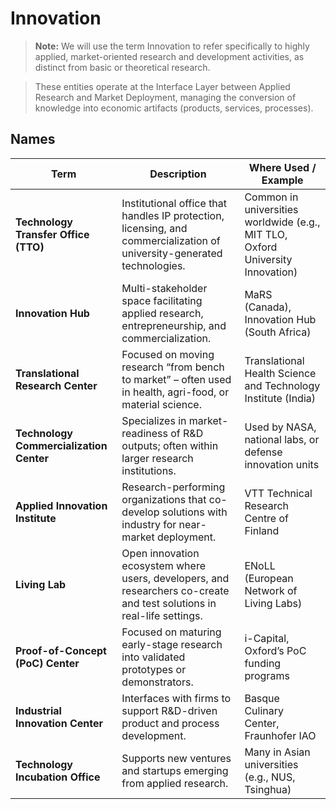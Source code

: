 # Innovation

> **Note:** We will use the term Innovation to refer specifically to highly applied, market-oriented research and development activities, as distinct from basic or theoretical research.

> These entities operate at the Interface Layer between Applied Research and Market Deployment, managing the conversion of knowledge into economic artifacts (products, services, processes).

## Names

| **Term**                                | **Description**                                                                                                         | **Where Used / Example**                                                       |
| --------------------------------------- | ----------------------------------------------------------------------------------------------------------------------- | ------------------------------------------------------------------------------ |
| **Technology Transfer Office (TTO)**    | Institutional office that handles IP protection, licensing, and commercialization of university-generated technologies. | Common in universities worldwide (e.g., MIT TLO, Oxford University Innovation) |
| **Innovation Hub**                      | Multi-stakeholder space facilitating applied research, entrepreneurship, and commercialization.                         | MaRS (Canada), Innovation Hub (South Africa)                                   |
| **Translational Research Center**       | Focused on moving research “from bench to market” – often used in health, agri-food, or material science.               | Translational Health Science and Technology Institute (India)                  |
| **Technology Commercialization Center** | Specializes in market-readiness of R\&D outputs; often within larger research institutions.                             | Used by NASA, national labs, or defense innovation units                       |
| **Applied Innovation Institute**        | Research-performing organizations that co-develop solutions with industry for near-market deployment.                   | VTT Technical Research Centre of Finland                                       |
| **Living Lab**                          | Open innovation ecosystem where users, developers, and researchers co-create and test solutions in real-life settings.  | ENoLL (European Network of Living Labs)                                        |
| **Proof-of-Concept (PoC) Center**       | Focused on maturing early-stage research into validated prototypes or demonstrators.                                    | i-Capital, Oxford’s PoC funding programs                                       |
| **Industrial Innovation Center**        | Interfaces with firms to support R\&D-driven product and process development.                                           | Basque Culinary Center, Fraunhofer IAO                                         |
| **Technology Incubation Office**        | Supports new ventures and startups emerging from applied research.                                                      | Many in Asian universities (e.g., NUS, Tsinghua)                               |
